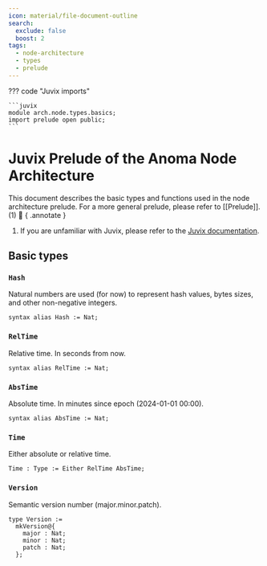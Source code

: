 ```yaml
---
icon: material/file-document-outline
search:
  exclude: false
  boost: 2
tags:
  - node-architecture
  - types
  - prelude
---
```


??? code "Juvix imports"

    ```juvix
    module arch.node.types.basics;
    import prelude open public;
    ```

# Juvix Prelude of the Anoma Node Architecture

This document describes the basic types and functions used in the node
architecture prelude. For a more general prelude, please refer to
[[Prelude]]. (1) :raising_hand:
{ .annotate }

1. If you are unfamiliar with Juvix,
please refer to the [Juvix documentation](https://docs.juvix.org/latest/tutorials/learn.html).

## Basic types

### `Hash`

Natural numbers are used (for now) to represent hash values, bytes sizes, and
other non-negative integers.

```juvix
syntax alias Hash := Nat;
```

### `RelTime`

Relative time.
In seconds from now.

```juvix
syntax alias RelTime := Nat;
```

### `AbsTime`

Absolute time.
In minutes since epoch (2024-01-01 00:00).

```juvix
syntax alias AbsTime := Nat;
```

### `Time`

Either absolute or relative time.

```juvix
Time : Type := Either RelTime AbsTime;
```

### `Version`

Semantic version number (major.minor.patch).

```juvix
type Version :=
  mkVersion@{
    major : Nat;
    minor : Nat;
    patch : Nat;
  };
```
